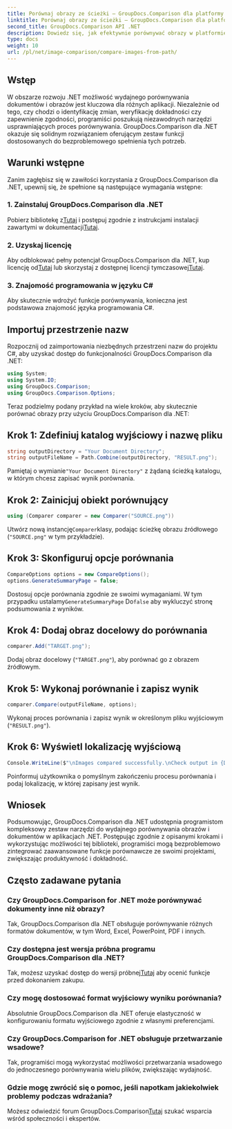 ```yaml
---
title: Porównaj obrazy ze ścieżki — GroupDocs.Comparison dla platformy .NET
linktitle: Porównaj obrazy ze ścieżki — GroupDocs.Comparison dla platformy .NET
second_title: GroupDocs.Comparison API .NET
description: Dowiedz się, jak efektywnie porównywać obrazy w platformie .NET przy użyciu biblioteki GroupDocs.Comparison. Postępuj zgodnie z przewodnikiem krok po kroku, aby zapewnić bezproblemową integrację.
type: docs
weight: 10
url: /pl/net/image-comparison/compare-images-from-path/
---
```

## Wstęp
W obszarze rozwoju .NET możliwość wydajnego porównywania dokumentów i obrazów jest kluczowa dla różnych aplikacji. Niezależnie od tego, czy chodzi o identyfikację zmian, weryfikację dokładności czy zapewnienie zgodności, programiści poszukują niezawodnych narzędzi usprawniających proces porównywania. GroupDocs.Comparison dla .NET okazuje się solidnym rozwiązaniem oferującym zestaw funkcji dostosowanych do bezproblemowego spełnienia tych potrzeb.
## Warunki wstępne
Zanim zagłębisz się w zawiłości korzystania z GroupDocs.Comparison dla .NET, upewnij się, że spełnione są następujące wymagania wstępne:
### 1. Zainstaluj GroupDocs.Comparison dla .NET
 Pobierz bibliotekę z[Tutaj](https://releases.groupdocs.com/comparison/net/) i postępuj zgodnie z instrukcjami instalacji zawartymi w dokumentacji[Tutaj](https://reference.groupdocs.com/comparison/net/).
### 2. Uzyskaj licencję
 Aby odblokować pełny potencjał GroupDocs.Comparison dla .NET, kup licencję od[Tutaj](https://purchase.groupdocs.com/buy) lub skorzystaj z dostępnej licencji tymczasowej[Tutaj](https://purchase.groupdocs.com/temporary-license/).
### 3. Znajomość programowania w języku C#
Aby skutecznie wdrożyć funkcje porównywania, konieczna jest podstawowa znajomość języka programowania C#.

## Importuj przestrzenie nazw
Rozpocznij od zaimportowania niezbędnych przestrzeni nazw do projektu C#, aby uzyskać dostęp do funkcjonalności GroupDocs.Comparison dla .NET:
```csharp
using System;
using System.IO;
using GroupDocs.Comparison;
using GroupDocs.Comparison.Options;
```

Teraz podzielmy podany przykład na wiele kroków, aby skutecznie porównać obrazy przy użyciu GroupDocs.Comparison dla .NET:
## Krok 1: Zdefiniuj katalog wyjściowy i nazwę pliku
```csharp
string outputDirectory = "Your Document Directory";
string outputFileName = Path.Combine(outputDirectory, "RESULT.png");
```
 Pamiętaj o wymianie`"Your Document Directory"` z żądaną ścieżką katalogu, w którym chcesz zapisać wynik porównania.
## Krok 2: Zainicjuj obiekt porównujący
```csharp
using (Comparer comparer = new Comparer("SOURCE.png"))
```
 Utwórz nową instancję`Comparer`klasy, podając ścieżkę obrazu źródłowego (`"SOURCE.png"` w tym przykładzie).
## Krok 3: Skonfiguruj opcje porównania
```csharp
CompareOptions options = new CompareOptions();
options.GenerateSummaryPage = false;
```
 Dostosuj opcje porównania zgodnie ze swoimi wymaganiami. W tym przypadku ustalamy`GenerateSummaryPage` Do`false` aby wykluczyć stronę podsumowania z wyników.
## Krok 4: Dodaj obraz docelowy do porównania
```csharp
comparer.Add("TARGET.png");
```
Dodaj obraz docelowy (`"TARGET.png"`), aby porównać go z obrazem źródłowym.
## Krok 5: Wykonaj porównanie i zapisz wynik
```csharp
comparer.Compare(outputFileName, options);
```
Wykonaj proces porównania i zapisz wynik w określonym pliku wyjściowym (`"RESULT.png"`).
## Krok 6: Wyświetl lokalizację wyjściową
```csharp
Console.WriteLine($"\nImages compared successfully.\nCheck output in {Directory.GetCurrentDirectory()}.");
```
Poinformuj użytkownika o pomyślnym zakończeniu procesu porównania i podaj lokalizację, w której zapisany jest wynik.

## Wniosek
Podsumowując, GroupDocs.Comparison dla .NET udostępnia programistom kompleksowy zestaw narzędzi do wydajnego porównywania obrazów i dokumentów w aplikacjach .NET. Postępując zgodnie z opisanymi krokami i wykorzystując możliwości tej biblioteki, programiści mogą bezproblemowo zintegrować zaawansowane funkcje porównawcze ze swoimi projektami, zwiększając produktywność i dokładność.
## Często zadawane pytania
### Czy GroupDocs.Comparison for .NET może porównywać dokumenty inne niż obrazy?
Tak, GroupDocs.Comparison dla .NET obsługuje porównywanie różnych formatów dokumentów, w tym Word, Excel, PowerPoint, PDF i innych.
### Czy dostępna jest wersja próbna programu GroupDocs.Comparison dla .NET?
 Tak, możesz uzyskać dostęp do wersji próbnej[Tutaj](https://releases.groupdocs.com/) aby ocenić funkcje przed dokonaniem zakupu.
### Czy mogę dostosować format wyjściowy wyniku porównania?
Absolutnie GroupDocs.Comparison dla .NET oferuje elastyczność w konfigurowaniu formatu wyjściowego zgodnie z własnymi preferencjami.
### Czy GroupDocs.Comparison for .NET obsługuje przetwarzanie wsadowe?
Tak, programiści mogą wykorzystać możliwości przetwarzania wsadowego do jednoczesnego porównywania wielu plików, zwiększając wydajność.
### Gdzie mogę zwrócić się o pomoc, jeśli napotkam jakiekolwiek problemy podczas wdrażania?
 Możesz odwiedzić forum GroupDocs.Comparison[Tutaj](https://forum.groupdocs.com/c/comparison/12) szukać wsparcia wśród społeczności i ekspertów.
